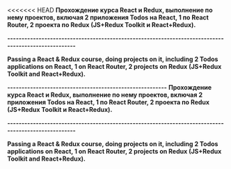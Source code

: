 <<<<<<< HEAD
**Прохождение курса React и Redux, выполнение по нему проектов, включая 2 приложения Todos на React, 1 по React Router, 2 проекта по Redux (JS+Redux Toolkit и React+Redux).**

**----------------------------------------------------------------------------------------------------**

**Passing a React & Redux course, doing projects on it, including 2 Todos applications on React, 1 on React Router, 2 projects on Redux (JS+Redux Toolkit and React+Redux).**

**--------------------------------------------------------**
**Прохождение курса React и Redux, выполнение по нему проектов, включая 2 приложения Todos на React, 1 по React Router, 2 проекта по Redux (JS+Redux Toolkit и React+Redux).**

**----------------------------------------------------------------------------------------------------**

**Passing a React & Redux course, doing projects on it, including 2 Todos applications on React, 1 on React Router, 2 projects on Redux (JS+Redux Toolkit and React+Redux).**
